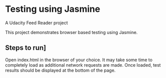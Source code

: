 # Testing using Jasmine

A Udacity Feed Reader project

This project demonstrates browser based testing using Jasmine.

## Steps to run]
Open index.html in the browser of your choice. It may take some time to completely load as additional network requests are made. Once loaded, test results should be displayed at the bottom of the page.